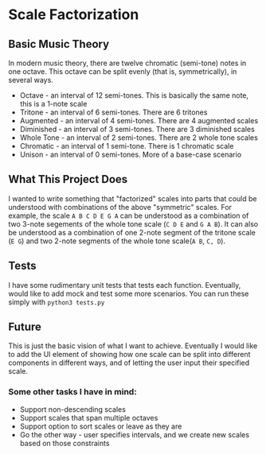 # Scale Factorization

## Basic Music Theory
In modern music theory, there are twelve chromatic (semi-tone) notes in one octave. This octave can be split evenly (that is, symmetrically), in several ways.
* Octave - an interval of 12 semi-tones. This is basically the same note, this is a 1-note scale
* Tritone - an interval of 6 semi-tones. There are 6 tritones
* Augmented - an interval of 4 semi-tones. There are 4 augmented scales
* Diminished - an interval of 3 semi-tones. There are 3 diminished scales
* Whole Tone - an interval of 2 semi-tones. There are 2 whole tone scales
* Chromatic - an interval of 1 semi-tone. There is 1 chromatic scale
* Unison - an interval of 0 semi-tones. More of a base-case scenario

## What This Project Does
I wanted to write something that "factorized"  scales into parts that could be understood with combinations of the above "symmetric" scales. For example, the scale
`A B C D E G A`
can be understood as a combination of two 3-note segements of the whole tone scale (`C D E` and `G A B`). It can also be understood as a combination of one 2-note segment of the tritone scale (`E G`) and two 2-note segments of the whole tone scale(`A B`, `C, D`).

## Tests
I have some rudimentary unit tests that tests each function. Eventually, would like to add mock and test some more scenarios.
You can run these simply with `python3 tests.py`

## Future
This is just the basic vision of what I want to achieve. Eventually I would like to add the UI element of showing how one scale can be split into different components in different ways, and of letting the user input their specified scale.

### Some other tasks I have in mind:
* Support non-descending scales
* Support scales that span multiple octaves
* Support option to sort scales or leave as they are
* Go the other way - user specifies intervals, and we create new scales based on those constraints
